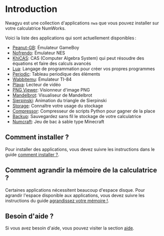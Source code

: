# Introduction

Nwagyu est une collection d'applications `nwa` que vous pouvez installer sur
votre calculatrice NumWorks.

Voici la liste des applications qui sont actuellement disponibles :

- [Peanut-GB](./apps/peanut-gb.md): Émulateur GameBoy
- [Nofrendo](./apps/nofrendo.md): Émulateur NES
- [KhiCAS](./apps/khicas.md): CAS (Computer Algebra System) qui peut résoudre
  des équations et faire des calculs avancés
- [Lua](./apps/lua.md): Langage de programmation pour créer vos propres programmes
- [Periodic](./apps/periodic.md): Tableau periodique des éléments
- [Wabbitemu](./apps/wabbitemu.md): Émulateur TI-84
- [Playa](./apps/playa.md): Lecteur de vidéo
- [PNG Viewer](./apps/pngviewer.md): Visionneur d'image PNG
- [Mandelbrot](./apps/mandelbrot.md): Visualiseur de Mandelbrot
- [Sierpinski](./apps/sierpinski.md): Animation du triangle de Sierpinski
- [Storage](./apps/storage.md): Connaître votre usage du stockage
- [Compressor](./apps/compressor.md): Compresseur de scripts Python pour gagner de la place
- [Backup](./apps/backup.md): Sauvegardez sans fil le stockage de votre calculatrice
- [Numcraft](./apps/numcraft.md): Jeu de bac à sable type Minecraft

## Comment installer ?

Pour installer des applications, vous devez suivre les instructions dans le guide [comment installer ?](./help/how-to-install.md).

## Comment agrandir la mémoire de la calculatrice ?

Certaines applications nécessitent beaucoup d'espace disque. Pour agrandir
l'espace disponible aux applications, vous devez suivre les instructions du
guide [agrandissez votre mémoire !](./help/enlarge-your-memory.md).

## Besoin d'aide ?

Si vous avez besoin d'aide, vous pouvez visiter la section
[aide](./help/README.md).
